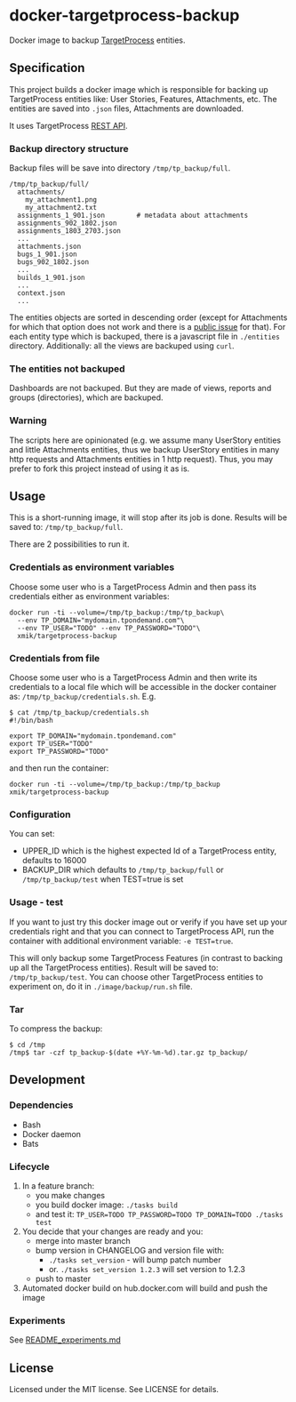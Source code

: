 # docker-targetprocess-backup

Docker image to backup [TargetProcess](https://www.targetprocess.com) entities.

## Specification
This project builds a docker image which is responsible for backing up
 TargetProcess entities like: User Stories, Features, Attachments, etc.
  The entities are saved into `.json` files, Attachments are downloaded.

It uses TargetProcess [REST API](https://md5.tpondemand.com/api/v1/index/meta).

### Backup directory structure
Backup files will be save into directory `/tmp/tp_backup/full`.
```
/tmp/tp_backup/full/
  attachments/
    my_attachment1.png
    my_attachment2.txt
  assignments_1_901.json        # metadata about attachments
  assignments_902_1802.json
  assignments_1803_2703.json
  ...
  attachments.json
  bugs_1_901.json
  bugs_902_1802.json
  ...
  builds_1_901.json
  ...
  context.json
  ...
```
The entities objects are sorted in descending order (except for Attachments for which that option does not work and there is a [public issue](https://tp3.uservoice.com/forums/174654-we-will-rock-you/suggestions/6312209-improve-rest-api-support-operations-for-attachment) for that).
For each entity type which is backuped, there is a javascript file in `./entities` directory. Additionally: all the views are backuped using `curl`.

### The entities not backuped
Dashboards are not backuped. But they are made of views, reports and groups (directories), which are backuped.

### Warning
The scripts here are opinionated (e.g. we assume many UserStory entities and
 little Attachments entities, thus we backup UserStory entities in many http requests
 and Attachments entities in 1 http request). Thus, you may prefer to fork this
 project instead of using it as is.

## Usage
This is a short-running image, it will stop after its job is done.
Results will be saved to: `/tmp/tp_backup/full`.

There are 2 possibilities to run it.


### Credentials as environment variables
Choose some user who is a TargetProcess Admin and then pass its credentials
 either as environment variables:
```
docker run -ti --volume=/tmp/tp_backup:/tmp/tp_backup\
  --env TP_DOMAIN="mydomain.tpondemand.com"\
  --env TP_USER="TODO" --env TP_PASSWORD="TODO"\
  xmik/targetprocess-backup
```

### Credentials from file
Choose some user who is a TargetProcess Admin and then write its credentials
to a local file which will be accessible in the docker container as: `/tmp/tp_backup/credentials.sh`. E.g.
```
$ cat /tmp/tp_backup/credentials.sh
#!/bin/bash

export TP_DOMAIN="mydomain.tpondemand.com"
export TP_USER="TODO"
export TP_PASSWORD="TODO"
```
and then run the container:
```
docker run -ti --volume=/tmp/tp_backup:/tmp/tp_backup xmik/targetprocess-backup
```

### Configuration
You can set:
   * UPPER_ID which is the highest expected Id of a TargetProcess entity, defaults to 16000
   * BACKUP_DIR which defaults to `/tmp/tp_backup/full` or `/tmp/tp_backup/test`
    when TEST=true is set

### Usage - test
If you want to just try this docker image out or verify if you have set up
 your credentials right and that you can connect to TargetProcess API,
 run the container
 with additional environment variable: `-e TEST=true`.

This will only backup some TargetProcess Features (in contrast to backing up
  all the TargetProcess entities). Result will be saved to: `/tmp/tp_backup/test`.
  You can choose other TargetProcess entities to experiment on, do it in
  `./image/backup/run.sh` file.

### Tar
To compress the backup:
```
$ cd /tmp
/tmp$ tar -czf tp_backup-$(date +%Y-%m-%d).tar.gz tp_backup/
```

## Development
### Dependencies
* Bash
* Docker daemon
* Bats

### Lifecycle
1. In a feature branch:
    * you make changes
    * you build docker image: `./tasks build`
    * and test it: `TP_USER=TODO TP_PASSWORD=TODO TP_DOMAIN=TODO ./tasks test`
1. You decide that your changes are ready and you:
    * merge into master branch
    * bump version in CHANGELOG and version file with:
      * `./tasks set_version` - will bump patch number
      * or. `./tasks set_version 1.2.3` will set version to 1.2.3
    * push to master
1. Automated docker build on hub.docker.com will build and push the image

### Experiments
See [README_experiments.md](./README_experiments.md)

## License

Licensed under the MIT license. See LICENSE for details.
